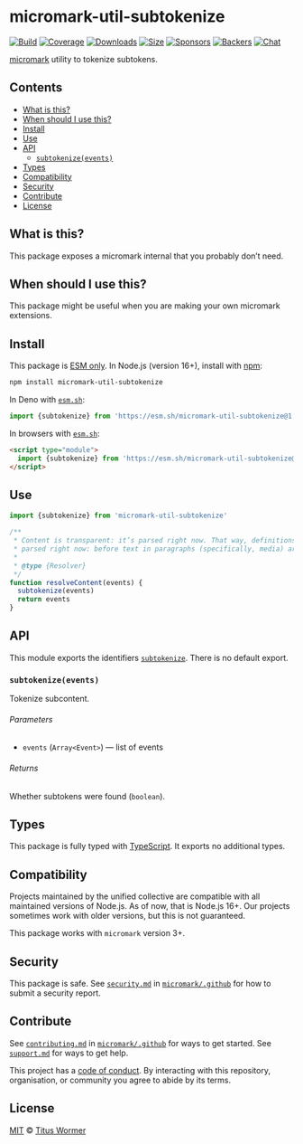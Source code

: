 # micromark-util-subtokenize

[![Build][build-badge]][build]
[![Coverage][coverage-badge]][coverage]
[![Downloads][downloads-badge]][downloads]
[![Size][bundle-size-badge]][bundle-size]
[![Sponsors][sponsors-badge]][opencollective]
[![Backers][backers-badge]][opencollective]
[![Chat][chat-badge]][chat]

[micromark][] utility to tokenize subtokens.

## Contents

*   [What is this?](#what-is-this)
*   [When should I use this?](#when-should-i-use-this)
*   [Install](#install)
*   [Use](#use)
*   [API](#api)
    *   [`subtokenize(events)`](#subtokenizeevents)
*   [Types](#types)
*   [Compatibility](#compatibility)
*   [Security](#security)
*   [Contribute](#contribute)
*   [License](#license)

## What is this?

This package exposes a micromark internal that you probably don’t need.

## When should I use this?

This package might be useful when you are making your own micromark extensions.

## Install

This package is [ESM only][esm].
In Node.js (version 16+), install with [npm][]:

```sh
npm install micromark-util-subtokenize
```

In Deno with [`esm.sh`][esmsh]:

```js
import {subtokenize} from 'https://esm.sh/micromark-util-subtokenize@1'
```

In browsers with [`esm.sh`][esmsh]:

```html
<script type="module">
  import {subtokenize} from 'https://esm.sh/micromark-util-subtokenize@1?bundle'
</script>
```

## Use

```js
import {subtokenize} from 'micromark-util-subtokenize'

/**
 * Content is transparent: it’s parsed right now. That way, definitions are also
 * parsed right now: before text in paragraphs (specifically, media) are parsed.
 *
 * @type {Resolver}
 */
function resolveContent(events) {
  subtokenize(events)
  return events
}
```

## API

This module exports the identifiers [`subtokenize`][api-subtokenize].
There is no default export.

### `subtokenize(events)`

Tokenize subcontent.

###### Parameters

*   `events` (`Array<Event>`)
    — list of events

###### Returns

Whether subtokens were found (`boolean`).

## Types

This package is fully typed with [TypeScript][].
It exports no additional types.

## Compatibility

Projects maintained by the unified collective are compatible with all maintained
versions of Node.js.
As of now, that is Node.js 16+.
Our projects sometimes work with older versions, but this is not guaranteed.

This package works with `micromark` version 3+.

## Security

This package is safe.
See [`security.md`][securitymd] in [`micromark/.github`][health] for how to
submit a security report.

## Contribute

See [`contributing.md`][contributing] in [`micromark/.github`][health] for ways
to get started.
See [`support.md`][support] for ways to get help.

This project has a [code of conduct][coc].
By interacting with this repository, organisation, or community you agree to
abide by its terms.

## License

[MIT][license] © [Titus Wormer][author]

<!-- Definitions -->

[build-badge]: https://github.com/micromark/micromark/workflows/main/badge.svg

[build]: https://github.com/micromark/micromark/actions

[coverage-badge]: https://img.shields.io/codecov/c/github/micromark/micromark.svg

[coverage]: https://codecov.io/github/micromark/micromark

[downloads-badge]: https://img.shields.io/npm/dm/micromark-util-subtokenize.svg

[downloads]: https://www.npmjs.com/package/micromark-util-subtokenize

[bundle-size-badge]: https://img.shields.io/bundlephobia/minzip/micromark-util-subtokenize.svg

[bundle-size]: https://bundlephobia.com/result?p=micromark-util-subtokenize

[sponsors-badge]: https://opencollective.com/unified/sponsors/badge.svg

[backers-badge]: https://opencollective.com/unified/backers/badge.svg

[opencollective]: https://opencollective.com/unified

[npm]: https://docs.npmjs.com/cli/install

[esm]: https://gist.github.com/sindresorhus/a39789f98801d908bbc7ff3ecc99d99c

[esmsh]: https://esm.sh

[chat-badge]: https://img.shields.io/badge/chat-discussions-success.svg

[chat]: https://github.com/micromark/micromark/discussions

[license]: https://github.com/micromark/micromark/blob/main/license

[author]: https://wooorm.com

[health]: https://github.com/micromark/.github

[securitymd]: https://github.com/micromark/.github/blob/main/security.md

[contributing]: https://github.com/micromark/.github/blob/main/contributing.md

[support]: https://github.com/micromark/.github/blob/main/support.md

[coc]: https://github.com/micromark/.github/blob/main/code-of-conduct.md

[typescript]: https://www.typescriptlang.org

[micromark]: https://github.com/micromark/micromark

[api-subtokenize]: #subtokenizeevents
